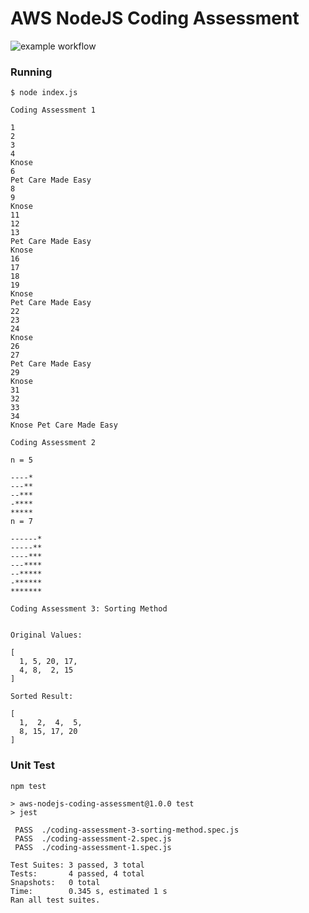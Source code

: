 # AWS NodeJS Coding Assessment

![example workflow](https://github.com/randybinondo-dev/AWSNodejsCodingAssessment/actions/workflows/node.js.yml/badge.svg)

### Running

```
$ node index.js

Coding Assessment 1

1
2
3
4
Knose
6
Pet Care Made Easy
8
9
Knose
11
12
13
Pet Care Made Easy
Knose
16
17
18
19
Knose
Pet Care Made Easy
22
23
24
Knose
26
27
Pet Care Made Easy
29
Knose
31
32
33
34
Knose Pet Care Made Easy

Coding Assessment 2

n = 5

----*
---**
--***
-****
*****
n = 7

------*
-----**
----***
---****
--*****
-******
*******

Coding Assessment 3: Sorting Method


Original Values: 

[
  1, 5, 20, 17,
  4, 8,  2, 15
]

Sorted Result: 

[
  1,  2,  4,  5,
  8, 15, 17, 20
]
```

### Unit Test

```
npm test

> aws-nodejs-coding-assessment@1.0.0 test
> jest

 PASS  ./coding-assessment-3-sorting-method.spec.js
 PASS  ./coding-assessment-2.spec.js
 PASS  ./coding-assessment-1.spec.js

Test Suites: 3 passed, 3 total
Tests:       4 passed, 4 total
Snapshots:   0 total
Time:        0.345 s, estimated 1 s
Ran all test suites.

```
